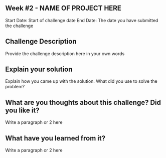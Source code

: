 ## Week #2 - NAME OF PROJECT HERE

Start Date: Start of challenge date
End Date: The date you have submitted the challenge

## Challenge Description

Provide the challenge description here in your own words

## Explain your solution

Explain how you came up with the solution. What did you use to solve the problem?

## What are you thoughts about this challenge? Did you like it?

Write a paragraph or 2 here

## What have you learned from it?

Write a paragraph or 2 here
